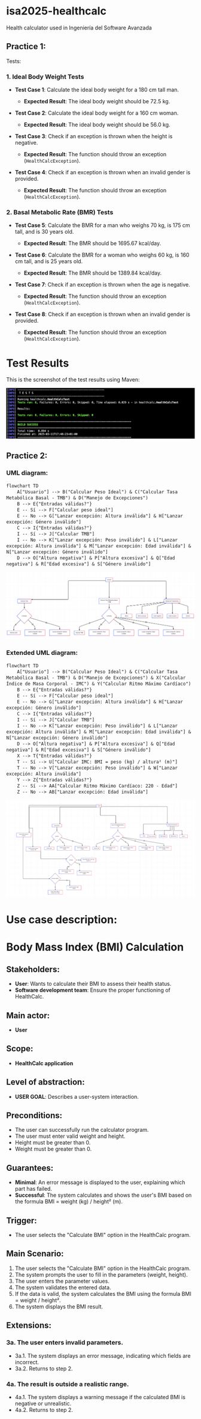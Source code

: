 # isa2025-healthcalc
Health calculator used in Ingeniería del Software Avanzada
## Practice 1:
Tests:
### 1. **Ideal Body Weight Tests**
   - **Test Case 1**: Calculate the ideal body weight for a 180 cm tall man.
     - **Expected Result**: The ideal body weight should be 72.5 kg.
   
   - **Test Case 2**: Calculate the ideal body weight for a 160 cm woman.
     - **Expected Result**: The ideal body weight should be 56.0 kg.

   - **Test Case 3**: Check if an exception is thrown when the height is negative.
     - **Expected Result**: The function should throw an exception (`HealthCalcException`).

   - **Test Case 4**: Check if an exception is thrown when an invalid gender is provided.
     - **Expected Result**: The function should throw an exception (`HealthCalcException`).

### 2. **Basal Metabolic Rate (BMR) Tests**
   - **Test Case 5**: Calculate the BMR for a man who weighs 70 kg, is 175 cm tall, and is 30 years old.
     - **Expected Result**: The BMR should be 1695.67 kcal/day.
   
   - **Test Case 6**: Calculate the BMR for a woman who weighs 60 kg, is 160 cm tall, and is 25 years old.
     - **Expected Result**: The BMR should be 1389.84 kcal/day.

   - **Test Case 7**: Check if an exception is thrown when the age is negative.
     - **Expected Result**: The function should throw an exception (`HealthCalcException`).

   - **Test Case 8**: Check if an exception is thrown when an invalid gender is provided.
     - **Expected Result**: The function should throw an exception (`HealthCalcException`).

# Test Results

This is the screenshot of the test results using Maven:

![Test Results](results.png)

## Practice 2:
### UML diagram:
```mermaid:
flowchart TD
    A["Usuario"] --> B("Calcular Peso Ideal") & C("Calcular Tasa Metabólica Basal - TMB") & D("Manejo de Excepciones")
    B --> E{"Entradas válidas?"}
    E -- Sí --> F["Calcular peso ideal"]
    E -- No --> G["Lanzar excepción: Altura inválida"] & H["Lanzar excepción: Género inválido"]
    C --> I{"Entradas válidas?"}
    I -- Sí --> J["Calcular TMB"]
    I -- No --> K["Lanzar excepción: Peso inválido"] & L["Lanzar excepción: Altura inválida"] & M["Lanzar excepción: Edad inválida"] & N["Lanzar excepción: Género inválido"]
    D --> O["Altura negativa"] & P["Altura excesiva"] & Q["Edad negativa"] & R["Edad excesiva"] & S["Género inválido"]
```
![Diagrama de Casos de Uso](doc/nuevo_diagrama.png)
### Extended UML diagram:
```mermaid:
flowchart TD
    A["Usuario"] --> B("Calcular Peso Ideal") & C("Calcular Tasa Metabólica Basal - TMB") & D("Manejo de Excepciones") & X("Calcular Índice de Masa Corporal - IMC") & Y("Calcular Ritmo Máximo Cardíaco")
    B --> E{"Entradas válidas?"}
    E -- Sí --> F["Calcular peso ideal"]
    E -- No --> G["Lanzar excepción: Altura inválida"] & H["Lanzar excepción: Género inválido"]
    C --> I{"Entradas válidas?"}
    I -- Sí --> J["Calcular TMB"]
    I -- No --> K["Lanzar excepción: Peso inválido"] & L["Lanzar excepción: Altura inválida"] & M["Lanzar excepción: Edad inválida"] & N["Lanzar excepción: Género inválido"]
    D --> O["Altura negativa"] & P["Altura excesiva"] & Q["Edad negativa"] & R["Edad excesiva"] & S["Género inválido"]
    X --> T{"Entradas válidas?"}
    T -- Sí --> U["Calcular IMC: BMI = peso (kg) / altura² (m)"]
    T -- No --> V["Lanzar excepción: Peso inválido"] & W["Lanzar excepción: Altura inválida"]
    Y --> Z{"Entradas válidas?"}
    Z -- Sí --> AA["Calcular Ritmo Máximo Cardíaco: 220 - Edad"]
    Z -- No --> AB["Lanzar excepción: Edad inválida"]
```
![Diagrama de Casos de Uso](doc/diagramaextendido.png)

# Use case description:
# Body Mass Index (BMI) Calculation
## Stakeholders:
- **User**: Wants to calculate their BMI to assess their health status.
- **Software development team**: Ensure the proper functioning of HealthCalc.
## Main actor:
- **User**
## Scope:
- **HealthCalc application**
## Level of abstraction:
- **USER GOAL**: Describes a user-system interaction.
## Preconditions:
- The user can successfully run the calculator program.
- The user must enter valid weight and height.
- Height must be greater than 0.
- Weight must be greater than 0.
## Guarantees:
- **Minimal**: An error message is displayed to the user, explaining which part has failed.
- **Successful**: The system calculates and shows the user's BMI based on the formula BMI = weight (kg) / height² (m).
## Trigger:
- The user selects the "Calculate BMI" option in the HealthCalc program.
## Main Scenario:
1. The user selects the "Calculate BMI" option in the HealthCalc program.
2. The system prompts the user to fill in the parameters (weight, height).
3. The user enters the parameter values.
4. The system validates the entered data.
5. If the data is valid, the system calculates the BMI using the formula BMI = weight / height².
6. The system displays the BMI result.
## Extensions:
### 3a. The user enters invalid parameters.
  - 3a.1. The system displays an error message, indicating which fields are incorrect.
  - 3a.2. Returns to step 2.
### 4a. The result is outside a realistic range.
  - 4a.1. The system displays a warning message if the calculated BMI is negative or unrealistic.
  - 4a.2. Returns to step 2.

